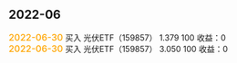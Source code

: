 ## 2022-06
<font style="color:orange;font-size:16px;font-weight:500">2022-06-30</font>
买入 光伏ETF（159857） 1.379 100 收益：0<br>
<font style="color:orange;font-size:16px;font-weight:500">2022-06-30</font>
买入 光伏ETF（159857） 3.050 100 收益：0<br>